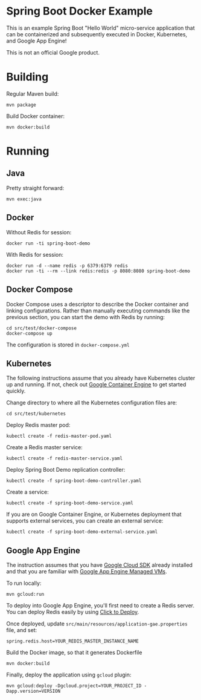 <!--
  Copyright 2015 Google Inc. All Rights Reserved.

  Licensed under the Apache License, Version 2.0 (the "License");
  you may not use this file except in compliance with the License.
  You may obtain a copy of the License at

      http://www.apache.org/licenses/LICENSE-2.0

  Unless required by applicable law or agreed to in writing, software
  distributed under the License is distributed on an "AS IS" BASIS,
  WITHOUT WARRANTIES OR CONDITIONS OF ANY KIND, either express or implied.
  See the License for the specific language governing permissions and
  limitations under the License.
-->

Spring Boot Docker Example
==========================
This is an example Spring Boot "Hello World" micro-service application that can be containerized and subsequently executed in Docker, Kubernetes, and Google App Engine!

This is not an official Google product.

Building
========
Regular Maven build:

    mvn package
    
Build Docker container:

    mvn docker:build

Running
=======
Java
----
Pretty straight forward:

    mvn exec:java

Docker
------
Without Redis for session:

    docker run -ti spring-boot-demo

With Redis for session:

    docker run -d --name redis -p 6379:6379 redis
    docker run -ti --rm --link redis:redis -p 8080:8080 spring-boot-demo

Docker Compose
--------------
Docker Compose uses a descriptor to describe the Docker container and linking configurations.
Rather than manually executing commands like the previous section, you can start the demo with Redis by running:

    cd src/test/docker-compose
    docker-compose up
    
The configuration is stored in `docker-compose.yml`

Kubernetes
----------
The following instructions assume that you already have Kubernetes cluster up and running.  If not, check out [Google Container Engine](https://cloud.google.com/container-engine/) to get started quickly.

Change directory to where all the Kubernetes configuration files are:

    cd src/test/kubernetes

Deploy Redis master pod:

    kubectl create -f redis-master-pod.yaml
    
Create a Redis master service:

    kubectl create -f redis-master-service.yaml
    
Deploy Spring Boot Demo replication controller:

    kubectl create -f spring-boot-demo-controller.yaml
    
Create a service:

    kubectl create -f spring-boot-demo-service.yaml
    
If you are on Google Container Engine, or Kubernetes deployment that supports external services, you can create an external service:

    kubectl create -f spring-boot-demo-external-service.yaml

Google App Engine
-----------------
The instruction assumes that you have [Google Cloud SDK](https://cloud.google.com/sdk/) already installed and that you are familiar with [Google App Engine Managed VMs](https://cloud.google.com/appengine/docs/managed-vms/).

To run locally:

    mvn gcloud:run
    
To deploy into Google App Engine, you'll first need to create a Redis server.  You can deploy Redis easily by using [Click to Deploy](https://cloud.google.com/solutions/redis/).

Once deployed, update `src/main/resources/application-gae.properties` file, and set:

    spring.redis.host=YOUR_REDIS_MASTER_INSTANCE_NAME
    
Build the Docker image, so that it generates Dockerfile

    mvn docker:build

Finally, deploy the application using `gcloud` plugin:

    mvn gcloud:deploy -Dgcloud.project=YOUR_PROJECT_ID -Dapp.version=VERSION

    
